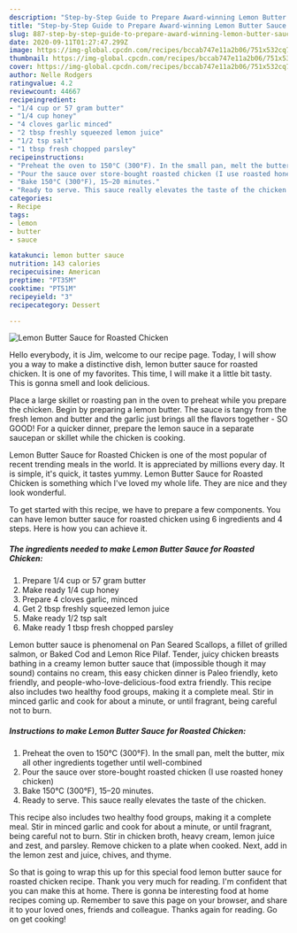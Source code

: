 ```yaml
---
description: "Step-by-Step Guide to Prepare Award-winning Lemon Butter Sauce for Roasted Chicken"
title: "Step-by-Step Guide to Prepare Award-winning Lemon Butter Sauce for Roasted Chicken"
slug: 887-step-by-step-guide-to-prepare-award-winning-lemon-butter-sauce-for-roasted-chicken
date: 2020-09-11T01:27:47.299Z
image: https://img-global.cpcdn.com/recipes/bccab747e11a2b06/751x532cq70/lemon-butter-sauce-for-roasted-chicken-recipe-main-photo.jpg
thumbnail: https://img-global.cpcdn.com/recipes/bccab747e11a2b06/751x532cq70/lemon-butter-sauce-for-roasted-chicken-recipe-main-photo.jpg
cover: https://img-global.cpcdn.com/recipes/bccab747e11a2b06/751x532cq70/lemon-butter-sauce-for-roasted-chicken-recipe-main-photo.jpg
author: Nelle Rodgers
ratingvalue: 4.2
reviewcount: 44667
recipeingredient:
- "1/4 cup or 57 gram butter"
- "1/4 cup honey"
- "4 cloves garlic minced"
- "2 tbsp freshly squeezed lemon juice"
- "1/2 tsp salt"
- "1 tbsp fresh chopped parsley"
recipeinstructions:
- "Preheat the oven to 150°C (300°F). In the small pan, melt the butter, mix all other ingredients together until well-combined"
- "Pour the sauce over store-bought roasted chicken (I use roasted honey chicken)"
- "Bake 150°C (300°F), 15–20 minutes."
- "Ready to serve. This sauce really elevates the taste of the chicken."
categories:
- Recipe
tags:
- lemon
- butter
- sauce

katakunci: lemon butter sauce 
nutrition: 143 calories
recipecuisine: American
preptime: "PT35M"
cooktime: "PT51M"
recipeyield: "3"
recipecategory: Dessert

---
```



![Lemon Butter Sauce for Roasted Chicken](https://img-global.cpcdn.com/recipes/bccab747e11a2b06/751x532cq70/lemon-butter-sauce-for-roasted-chicken-recipe-main-photo.jpg)

Hello everybody, it is Jim, welcome to our recipe page. Today, I will show you a way to make a distinctive dish, lemon butter sauce for roasted chicken. It is one of my favorites. This time, I will make it a little bit tasty. This is gonna smell and look delicious.

Place a large skillet or roasting pan in the oven to preheat while you prepare the chicken. Begin by preparing a lemon butter. The sauce is tangy from the fresh lemon and butter and the garlic just brings all the flavors together - SO GOOD! For a quicker dinner, prepare the lemon sauce in a separate saucepan or skillet while the chicken is cooking.

Lemon Butter Sauce for Roasted Chicken is one of the most popular of recent trending meals in the world. It is appreciated by millions every day. It is simple, it's quick, it tastes yummy. Lemon Butter Sauce for Roasted Chicken is something which I've loved my whole life. They are nice and they look wonderful.


To get started with this recipe, we have to prepare a few components. You can have lemon butter sauce for roasted chicken using 6 ingredients and 4 steps. Here is how you can achieve it.

<!--inarticleads1-->

##### The ingredients needed to make Lemon Butter Sauce for Roasted Chicken:

1. Prepare 1/4 cup or 57 gram butter
1. Make ready 1/4 cup honey
1. Prepare 4 cloves garlic, minced
1. Get 2 tbsp freshly squeezed lemon juice
1. Make ready 1/2 tsp salt
1. Make ready 1 tbsp fresh chopped parsley


Lemon butter sauce is phenomenal on Pan Seared Scallops, a fillet of grilled salmon, or Baked Cod and Lemon Rice Pilaf. Tender, juicy chicken breasts bathing in a creamy lemon butter sauce that (impossible though it may sound) contains no cream, this easy chicken dinner is Paleo friendly, keto friendly, and people-who-love-delicious-food extra friendly. This recipe also includes two healthy food groups, making it a complete meal. Stir in minced garlic and cook for about a minute, or until fragrant, being careful not to burn. 

<!--inarticleads2-->

##### Instructions to make Lemon Butter Sauce for Roasted Chicken:

1. Preheat the oven to 150°C (300°F). In the small pan, melt the butter, mix all other ingredients together until well-combined
1. Pour the sauce over store-bought roasted chicken (I use roasted honey chicken)
1. Bake 150°C (300°F), 15–20 minutes.
1. Ready to serve. This sauce really elevates the taste of the chicken.


This recipe also includes two healthy food groups, making it a complete meal. Stir in minced garlic and cook for about a minute, or until fragrant, being careful not to burn. Stir in chicken broth, heavy cream, lemon juice and zest, and parsley. Remove chicken to a plate when cooked. Next, add in the lemon zest and juice, chives, and thyme. 

So that is going to wrap this up for this special food lemon butter sauce for roasted chicken recipe. Thank you very much for reading. I'm confident that you can make this at home. There is gonna be interesting food at home recipes coming up. Remember to save this page on your browser, and share it to your loved ones, friends and colleague. Thanks again for reading. Go on get cooking!
